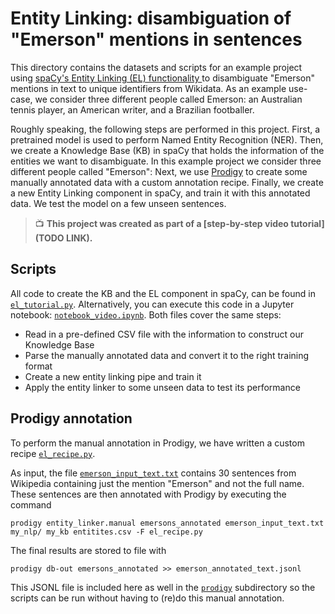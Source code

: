 # Entity Linking: disambiguation of "Emerson" mentions in sentences 

This directory contains the datasets and scripts for an example project using 
[spaCy's Entity Linking (EL) functionality ](https://spacy.io/usage/linguistic-features#entity-linking) 
to disambiguate "Emerson" mentions in text to unique identifiers from Wikidata. As an example use-case, we consider 
three different people called Emerson: an Australian tennis player, an American writer, and a Brazilian footballer.

Roughly speaking, the following steps are performed in this project.
First, a pretrained model is used to perform Named Entity Recognition (NER). 
Then, we create a Knowledge Base (KB) in spaCy that holds the information of the entities we want to disambiguate. 
In this example project we consider three different people called "Emerson": Next, we use [Prodigy](https://prodi.gy) to create some manually 
annotated data with a custom annotation recipe. Finally, we create a new Entity Linking component in spaCy, 
and train it with this annotated data. We test the model on a few unseen sentences.

> 📺 **This project was created as part of a [step-by-step video tutorial](TODO LINK).**

## Scripts

All code to create the KB and the EL component in spaCy, can be found in [`el_tutorial.py`](scripts/el_tutorial.py). 
Alternatively, you can execute this code in a Jupyter notebook: [`notebook_video.ipynb`](scripts/notebook_video.ipynb). 
Both files cover the same steps:
 * Read in a pre-defined CSV file with the information to construct our Knowledge Base
 * Parse the manually annotated data and convert it to the right training format
 * Create a new entity linking pipe and train it
 * Apply the entity linker to some unseen data to test its performance

## Prodigy annotation

To perform the manual annotation in Prodigy, we have written a custom recipe [`el_recipe.py`](scripts/el_recipe.py).

As input, the file [`emerson_input_text.txt`](prodigy/emerson_input_text) contains 30 sentences from Wikipedia containing just 
the mention "Emerson" and not the full name. These sentences are then annotated with Prodigy by executing the command
```
prodigy entity_linker.manual emersons_annotated emerson_input_text.txt my_nlp/ my_kb entitites.csv -F el_recipe.py
```
The final results are stored to file with 
```
prodigy db-out emersons_annotated >> emerson_annotated_text.jsonl
```
This JSONL file is included here as well in the [`prodigy`](prodigy) subdirectory so the scripts can be run without 
having to (re)do this manual annotation.